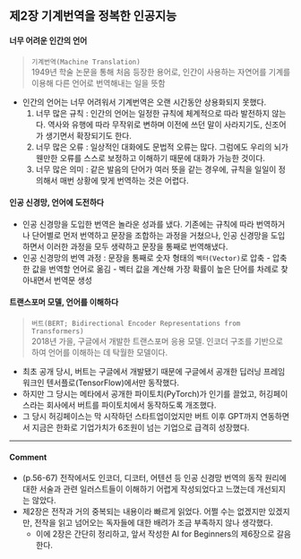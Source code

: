 ## 제2장 기계번역을 정복한 인공지능

#### 너무 어려운 인간의 언어

> `기계번역(Machine Translation)`  
> 1949년 학술 논문을 통해 처음 등장한 용어로, 인간이 사용하는 자연어를 기계를 이용해 다른 언어로 번역해내는 일을 뜻함

- 인간의 언어는 너무 어려워서 기계번역은 오랜 시간동안 상용화되지 못했다.
  1. 너무 많은 규칙 : 인간의 언어는 일정한 규칙에 체계적으로 따라 발전하지 않는다. 역사와 유행에 따라 무작위로 변하며 이전에 쓰던 말이 사라지기도, 신조어가 생기면서 확장되기도 한다.
  2. 너무 많은 오류 : 일상적인 대화에도 문법적 오류는 많다. 그럼에도 우리의 뇌가 웬만한 오류를 스스로 보정하고 이해하기 때문에 대화가 가능한 것이다.
  3. 너무 많은 의미 : 같은 발음의 단어가 여러 뜻을 같는 경우에, 규칙을 일일이 정의해서 매번 상황에 맞게 번역하는 것은 어렵다.

#### 인공 신경망, 언어에 도전하다

- 인공 신경망을 도입한 번역은 놀라운 성과를 냈다. 기존에는 규칙에 따라 번역하거나 단어별로 먼저 번역하고 문장을 조합하는 과정을 거쳤으나, 인공 신경망을 도입하면서 이러한 과정을 모두 생략하고 문장을 통째로 번역해냈다.
- 인공 신경망의 번역 과정 : 문장을 통째로 숫자 형태의 `벡터(Vector)`로 압축 - 압축한 값을 번역할 언어로 옮김 - 벡터 값을 계산해 가장 확률이 높은 단어를 차례로 찾아내면서 번역문 생성

#### 트랜스포머 모델, 언어를 이해하다

> `버트(BERT; Bidirectional Encoder Representations from Transformers)`  
> 2018년 가을, 구글에서 개발한 트랜스포머 응용 모델. 인코더 구조를 기반으로 하여 언어를 이해하는 데 탁월한 모델이다.

- 최초 공개 당시, 버트는 구글에서 개발됐기 때문에 구글에서 공개한 딥러닝 프레임워크인 텐서플로(TensorFlow)에서만 동작했다.
- 하지만 그 당시는 메타에서 공개한 파이토치(PyTorch)가 인기를 끌었고, 허깅페이스라는 회사에서 버트를 파이토치에서 동작하도록 개조했다.
- 그 당시 허깅페이스는 막 시작하던 스타트업이었지만 버트 이후 GPT까지 연동하면서 지금은 한화로 기업가치가 6조원이 넘는 기업으로 급격히 성장했다.

---

#### Comment

- (p.56-67) 전작에서도 인코더, 디코터, 어텐션 등 인공 신경망 번역의 동작 원리에 대한 서술과 관련 일러스트들이 이해하기 어렵게 작성되었다고 느꼈는데 개선되지는 않았다.
- 제2장은 전작과 거의 중복되는 내용이라 빠르게 읽었다. 어쩔 수는 없겠지만 있겠지만, 전작을 읽고 넘어오는 독자들에 대한 배려가 조금 부족하지 않나 생각했다.
  - 이에 2장은 간단히 정리하고, 앞서 작성한 AI for Beginners의 제6장으로 갈음한다.
